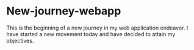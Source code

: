 # New-journey-webapp
This is the beginning of a new journey in my web application endeavor. I have started a new movement today and have decided to attain my objectives.
